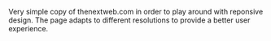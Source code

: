 Very simple copy of thenextweb.com in order to play around with reponsive design.  The page adapts to different resolutions to provide a better user experience.

